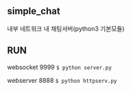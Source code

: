 ## simple_chat
내부 네트워크 내 채팅서버(python3 기본모듈)

## RUN
websocket 9999
`$ python server.py`

webserver 8888
`$ python httpserv.py`
